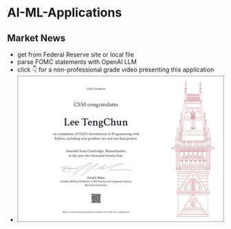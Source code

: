 # AI-ML-Applications

## Market News
- get from Federal Reserve site or local file
- parse FOMC statements with OpenAI LLM
- click :point_down: for a non-professional grade video presenting this application
- [![Parsing FOMC statements with LLM](https://github.com/TCLee-tech/AI-ML-Applications/blob/228eb3cc0d32ce1b025458104bca9e3fd1fc609e/Harvard%20CS50P.png)](https://youtu.be/vV7Wz3ramrw)
